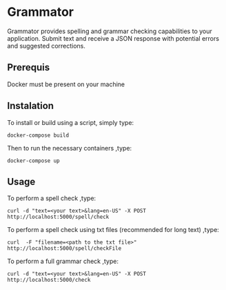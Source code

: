 # Grammator
Grammator provides spelling and grammar checking capabilities to your application. Submit text and receive a JSON response with potential errors and suggested corrections.

Prerequis
-----
Docker must be present on your machine

Instalation
-----

To install or build using a script, simply type:
```
docker-compose build
```

Then to run the necessary containers ,type:
```
docker-compose up
```

Usage
-----
To perform a spell check ,type:

```
curl -d "text=<your text>&lang=en-US" -X POST http://localhost:5000/spell/check
```

To perform a spell check using txt files (recommended for long text) ,type:

```
curl  -F "filename=<path to the txt file>"  http://localhost:5000/spell/checkFile
```

To perform a full grammar check ,type:

```
curl -d "text=<your text>&lang=en-US" -X POST http://localhost:5000/check
```
